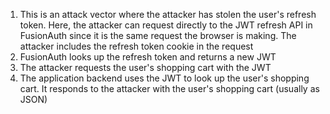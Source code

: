 1. This is an attack vector where the attacker has stolen the user's refresh token. Here, the attacker can request directly to the JWT refresh API in FusionAuth since it is the same request the browser is making. The attacker includes the refresh token cookie in the request
1. FusionAuth looks up the refresh token and returns a new JWT
1. The attacker requests the user's shopping cart with the JWT
1. The application backend uses the JWT to look up the user's shopping cart. It responds to the attacker with the user's shopping cart (usually as JSON)